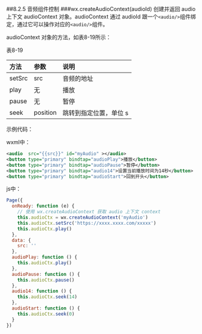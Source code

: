 ##8.2.5 音频组件控制
###wx.createAudioContext(audioId)
创建并返回 audio 上下文 audioContext 对象。audioContext 通过 audioId 跟一个`<audio/>`组件绑定，通过它可以操作对应的`<audio/>`组件。

audioContext 对象的方法，如表8-19所示：

表8-19

| 方法 | 参数 | 说明 |
| :--- | :--- | :--- |
| setSrc | src | 音频的地址 |
| play | 无 | 播放 |
| pause | 无 | 暂停 |
| seek | position | 跳转到指定位置，单位 s |

示例代码：

wxml中：

```xml
<audio  src="{{src}}" id="myAudio" ></audio>
<button type="primary" bindtap="audioPlay">播放</button>
<button type="primary" bindtap="audioPause">暂停</button>
<button type="primary" bindtap="audio14">设置当前播放时间为14秒</button>
<button type="primary" bindtap="audioStart">回到开头</button>
```

js中：

```js
Page({
  onReady: function (e) {
    // 使用 wx.createAudioContext 获取 audio 上下文 context
    this.audioCtx = wx.createAudioContext('myAudio')
    this.audioCtx.setSrc('https://xxxx.xxxx.com/xxxxx')
    this.audioCtx.play()
  },
  data: {
    src: ''
  },
  audioPlay: function () {
    this.audioCtx.play()
  },
  audioPause: function () {
    this.audioCtx.pause()
  },
  audio14: function () {
    this.audioCtx.seek(14)
  },
  audioStart: function () {
    this.audioCtx.seek(0)
  }
})
```

